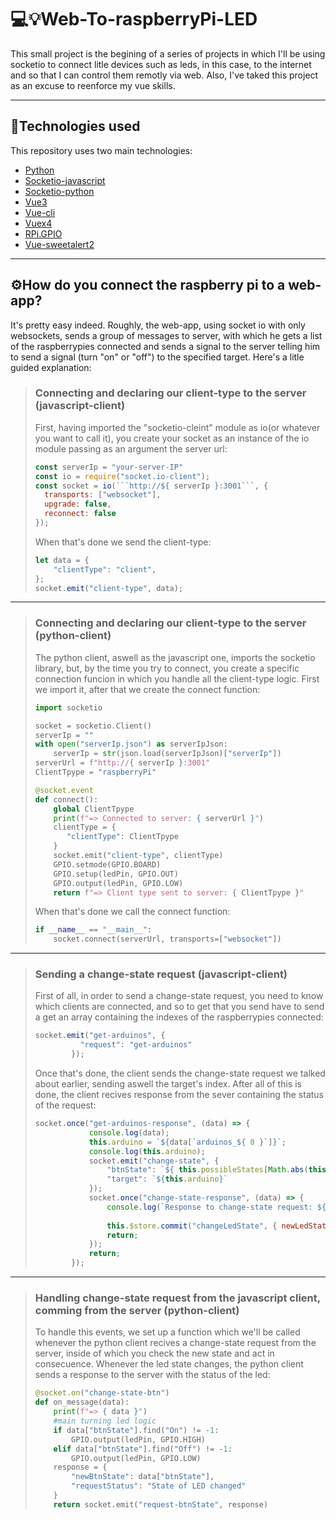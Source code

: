 # 💻💡Web-To-raspberryPi-LED

This small project is the begining of a series of projects in which I'll be using socketio to connect litle devices such as leds, in this case, to the internet and so that I can control them remotly via web. Also, I've taked this project as an excuse to reenforce my vue skills.

<hr>

## 🚀Technologies used
This repository uses two main technologies:
 * [Python](https://www.python.org/)
 * [Socketio-javascript](https://socket.io/)
 * [Socketio-python](https://python-socketio.readthedocs.io/en/latest/)
 * [Vue3](https://v3.vuejs.org/)
 * [Vue-cli](https://cli.vuejs.org/)
 * [Vuex4](https://github.com/vuejs/vuex/tree/4.0)
 * [RPi.GPIO](https://pypi.org/project/RPi.GPIO/)
 * [Vue-sweetalert2](https://www.npmjs.com/package/vue-sweetalert2)

 <hr>

## ⚙How do you connect the raspberry pi to a web-app?
It's pretty easy indeed. Roughly, the web-app, using socket io with only websockets, sends a group of messages to server, with which he gets a list of the raspberrypies connected and sends a signal to the server telling him to send a signal (turn "on" or "off") to the specified target. Here's a litle guided explanation:

> ### <strong>Connecting and declaring our client-type to the server (javascript-client)</strong>
> First, having imported the "socketio-cleint" module as io(or whatever you want to call it), you create your socket as an instance of the io module passing as an argument the server url:
>```javascript
> const serverIp = "your-server-IP"
> const io = require("socket.io-client");
> const socket = io(```http://${ serverIp }:3001```, {
>   transports: ["websocket"],
>   upgrade: false,
>   reconnect: false
> });
>```
> When that's done we send the client-type:
>```javascript
> let data = {
>     "clientType": "client",
> };
> socket.emit("client-type", data);
>```

<hr>

> ### <strong>Connecting and declaring our client-type to the server (python-client)</strong>
> The python client, aswell as the javascript one, imports the socketio library, but, by the time you try to connect, you create a specific connection funcion in which you handle all the client-type logic. First we import it, after that we create the connect function:
>```python
> import socketio
> 
> socket = socketio.Client()
> serverIp = ""
> with open("serverIp.json") as serverIpJson:
>     serverIp = str(json.load(serverIpJson)["serverIp"])
> serverUrl = f"http://{ serverIp }:3001"
> ClientTpype = "raspberryPi"
> 
> @socket.event
> def connect():
>     global ClientTpype
>     print(f"=> Connected to server: { serverUrl }")
>     clientType = {
>        "clientType": ClientTpype
>     }
>     socket.emit("client-type", clientType)
>     GPIO.setmode(GPIO.BOARD)
>     GPIO.setup(ledPin, GPIO.OUT)
>     GPIO.output(ledPin, GPIO.LOW)
>     return f"=> Client type sent to server: { ClientTpype }"
>```
> When that's done we call the connect function:
>```python
> if __name__ == "__main__":
>     socket.connect(serverUrl, transports=["websocket"])
>```

<hr>

> ### <strong>Sending a change-state request (javascript-client)</strong>
> First of all, in order to send a change-state request, you need to know which clients are connected, and so to get that you send have to send a get an array containing the indexes of the raspberrypies connected:
>```javascript
> socket.emit("get-arduinos", {
>           "request": "get-arduinos"
>         });
>```
> Once that's done, the client sends the change-state request we talked about earlier, sending aswell the target's index. After all of this is done, the client recives response from the sever containing the status of the request:
>```javascript
> socket.once("get-arduinos-response", (data) => {
>             console.log(data);
>             this.arduino = `${data[`arduinos_${ 0 }`]}`;
>             console.log(this.arduino);
>             socket.emit("change-state", {
>                 "btnState": `${ this.possibleStates[Math.abs(this.possibleStates.indexOf(this.$store.state.ledState) - 1)] }`,
>                 "target": `${this.arduino}`
>             });
>             socket.once("change-state-response", (data) => {
>                 console.log(`Response to change-state request: ${ data["newBtnState"] }`);
>                 
>                 this.$store.commit("changeLedState", { newLedState: data["newBtnState"] });
>                 return;
>             });
>             return;
>         });
>```

<hr>

> ### <strong>Handling change-state request from the javascript client, comming from the server (python-client)</strong>
> To handle this events, we set up a function which we'll be called whenever the python client recives a change-state request from the server, inside of which you check the new state and act in consecuence. Whenever the led state changes, the python client sends a response to the server with the status of the led:
>```python
> @socket.on("change-state-btn")
> def on_message(data):
>     print(f"=> { data }")
>     #main turning led logic
>     if data["btnState"].find("On") != -1:
>         GPIO.output(ledPin, GPIO.HIGH)
>     elif data["btnState"].find("Off") != -1:
>         GPIO.output(ledPin, GPIO.LOW)
>     response = {
>         "newBtnState": data["btnState"],
>         "requestStatus": "State of LED changed"
>     }
>     return socket.emit("request-btnState", response)
>```